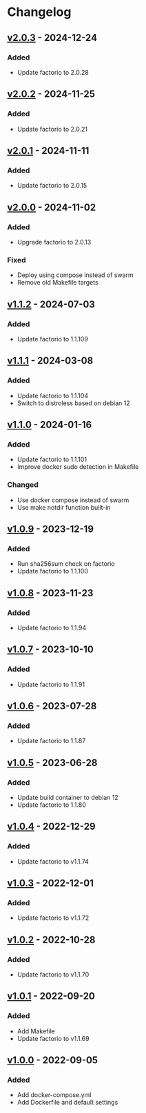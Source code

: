 # Changelog

## [v2.0.3](https://github.com/fboulnois/factorio-docker/compare/v2.0.2...v2.0.3) - 2024-12-24

### Added

* Update factorio to 2.0.28

## [v2.0.2](https://github.com/fboulnois/factorio-docker/compare/v2.0.1...v2.0.2) - 2024-11-25

### Added

* Update factorio to 2.0.21

## [v2.0.1](https://github.com/fboulnois/factorio-docker/compare/v2.0.0...v2.0.1) - 2024-11-11

### Added

* Update factorio to 2.0.15

## [v2.0.0](https://github.com/fboulnois/factorio-docker/compare/v1.1.2...v2.0.0) - 2024-11-02

### Added

* Upgrade factorio to 2.0.13

### Fixed

* Deploy using compose instead of swarm
* Remove old Makefile targets

## [v1.1.2](https://github.com/fboulnois/factorio-docker/compare/v1.1.1...v1.1.2) - 2024-07-03

### Added

* Update factorio to 1.1.109

## [v1.1.1](https://github.com/fboulnois/factorio-docker/compare/v1.1.0...v1.1.1) - 2024-03-08

### Added

* Update factorio to 1.1.104
* Switch to distroless based on debian 12

## [v1.1.0](https://github.com/fboulnois/factorio-docker/compare/v1.0.9...v1.1.0) - 2024-01-16

### Added

* Update factorio to 1.1.101
* Improve docker sudo detection in Makefile

### Changed

* Use docker compose instead of swarm
* Use make notdir function built-in

## [v1.0.9](https://github.com/fboulnois/factorio-docker/compare/v1.0.8...v1.0.9) - 2023-12-19

### Added

* Run sha256sum check on factorio
* Update factorio to 1.1.100

## [v1.0.8](https://github.com/fboulnois/factorio-docker/compare/v1.0.7...v1.0.8) - 2023-11-23

### Added

* Update factorio to 1.1.94

## [v1.0.7](https://github.com/fboulnois/factorio-docker/compare/v1.0.6...v1.0.7) - 2023-10-10

### Added

* Update factorio to 1.1.91

## [v1.0.6](https://github.com/fboulnois/factorio-docker/compare/v1.0.5...v1.0.6) - 2023-07-28

### Added

* Update factorio to 1.1.87

## [v1.0.5](https://github.com/fboulnois/factorio-docker/compare/v1.0.4...v1.0.5) - 2023-06-28

### Added

* Update build container to debian 12
* Update factorio to 1.1.80

## [v1.0.4](https://github.com/fboulnois/factorio-docker/compare/v1.0.3...v1.0.4) - 2022-12-29

### Added

* Update factorio to v1.1.74

## [v1.0.3](https://github.com/fboulnois/factorio-docker/compare/v1.0.2...v1.0.3) - 2022-12-01

### Added

* Update factorio to v1.1.72

## [v1.0.2](https://github.com/fboulnois/factorio-docker/compare/v1.0.1...v1.0.2) - 2022-10-28

### Added

* Update factorio to v1.1.70

## [v1.0.1](https://github.com/fboulnois/factorio-docker/compare/v1.0.0...v1.0.1) - 2022-09-20

### Added

* Add Makefile
* Update factorio to v1.1.69

## [v1.0.0](https://github.com/fboulnois/factorio-docker/releases/tag/v1.0.0) - 2022-09-05

### Added

* Add docker-compose.yml
* Add Dockerfile and default settings
